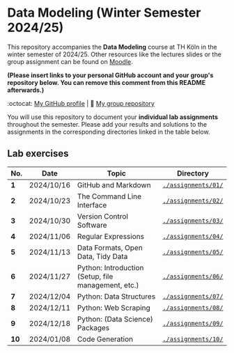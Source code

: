 # Data Modeling (Winter Semester 2024/25)

This repository accompanies the **Data Modeling** course at TH Köln in the winter semester of 2024/25. Other resources like the lectures slides or the group assignment can be found on [Moodle](https://elearning.iws.th-koeln.de/moodle/course/view.php?id=2565).

**(Please insert links to your personal GitHub account and your group's repository below. You can remove this comment from this README afterwards.)**

:octocat: [My GitHub profile](https://github.com/ismailsc) | :busts_in_silhouette: [My group repository](https://github.com/Sedat-P/Gruppe-7)

You will use this repository to document your **individual lab assignments** throughout the semester. Please add your results and solutions to the assignments in the corresponding directories linked in the table below.

## Lab exercises

| No. | Date | Topic | Directory |
| --- | ---| --- | --- |
| **1** | 2024/10/16 | GitHub and Markdown | [`./assignments/01/`](./assignments/01/) | 
| **2** | 2024/10/23 | The Command Line Interface | [`./assignments/02/`](./assignments/02/) | 
| **3** | 2024/10/30 | Version Control Software | [`./assignments/03/`](./assignments/03/) | 
| **4** | 2024/11/06 | Regular Expressions | [`./assignments/04/`](./assignments/04/) | 
| **5** | 2024/11/13 | Data Formats, Open Data, Tidy Data | [`./assignments/05/`](./assignments/05/) | 
| **6** | 2024/11/27 | Python: Introduction (Setup, file management, etc.) | [`./assignments/06/`](./assignments/06/) |  
| **7** | 2024/12/04 | Python: Data Structures | [`./assignments/07/`](./assignments/07/) | 
| **8** | 2024/12/11 | Python: Web Scraping | [`./assignments/08/`](./assignments/08/) | 
| **9** | 2024/12/18 | Python: (Data Science) Packages | [`./assignments/09/`](./assignments/09/) | 
| **10** | 2024/01/08 | Code Generation | [`./assignments/10/`](./assignments/10/) | 
